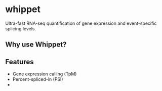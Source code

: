 # whippet
Ultra-fast RNA-seq quantification of gene expression and event-specific splicing levels.

## Why use Whippet?

## Features
- Gene expression calling (TpM)
- Percent-spliced-in (PSI) 
- 
